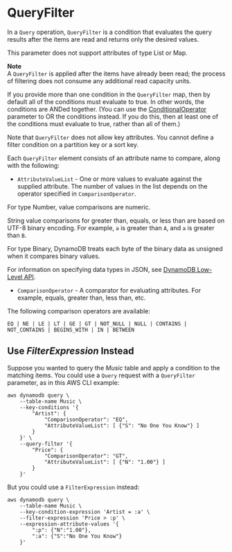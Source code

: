 # QueryFilter<a name="LegacyConditionalParameters.QueryFilter"></a>

In a `Query` operation, `QueryFilter` is a condition that evaluates the query results after the items are read and returns only the desired values\.

This parameter does not support attributes of type List or Map\.

**Note**  
A `QueryFilter` is applied after the items have already been read; the process of filtering does not consume any additional read capacity units\.

If you provide more than one condition in the `QueryFilter` map, then by default all of the conditions must evaluate to true\. In other words, the conditions are ANDed together\. \(You can use the [ConditionalOperator](LegacyConditionalParameters.ConditionalOperator.md) parameter to OR the conditions instead\. If you do this, then at least one of the conditions must evaluate to true, rather than all of them\.\)

Note that `QueryFilter` does not allow key attributes\. You cannot define a filter condition on a partition key or a sort key\.

Each `QueryFilter` element consists of an attribute name to compare, along with the following:

+  `AttributeValueList` \- One or more values to evaluate against the supplied attribute\. The number of values in the list depends on the operator specified in `ComparisonOperator`\.

  For type Number, value comparisons are numeric\.

  String value comparisons for greater than, equals, or less than are based on UTF\-8 binary encoding\. For example, `a` is greater than `A`, and `a` is greater than `B`\.

  For type Binary, DynamoDB treats each byte of the binary data as unsigned when it compares binary values\.

  For information on specifying data types in JSON, see [DynamoDB Low\-Level API](Programming.LowLevelAPI.md)\.

+  `ComparisonOperator` \- A comparator for evaluating attributes\. For example, equals, greater than, less than, etc\.

  The following comparison operators are available:

   `EQ | NE | LE | LT | GE | GT | NOT_NULL | NULL | CONTAINS | NOT_CONTAINS | BEGINS_WITH | IN | BETWEEN` 

## Use *FilterExpression* Instead<a name="w3ab1c35c19c27c17"></a>

Suppose you wanted to query the *Music* table and apply a condition to the matching items\. You could use a `Query` request with a `QueryFilter` parameter, as in this AWS CLI example:

```
aws dynamodb query \
    --table-name Music \
    --key-conditions '{
        "Artist": {
            "ComparisonOperator": "EQ",
            "AttributeValueList": [ {"S": "No One You Know"} ]
        }   
    }' \
    --query-filter '{
        "Price": {
            "ComparisonOperator": "GT",
            "AttributeValueList": [ {"N": "1.00"} ]
        }   
    }'
```

But you could use a `FilterExpression` instead:

```
aws dynamodb query \
    --table-name Music \
    --key-condition-expression 'Artist = :a' \
    --filter-expression 'Price > :p' \
    --expression-attribute-values '{
        ":p": {"N":"1.00"}, 
        ":a": {"S":"No One You Know"}
    }'
```